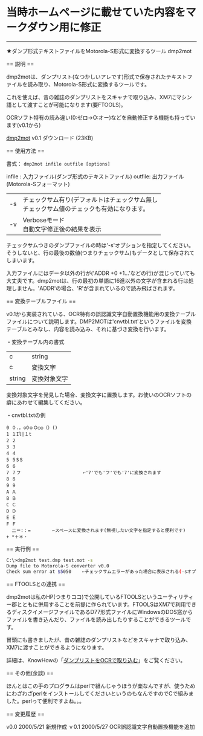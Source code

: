 # 当時ホームページに載せていた内容をマークダウン用に修正
---
★ダンプ形式テキストファイルをMotorola-S形式に変換するツール dmp2mot


== 説明 ==

dmp2motは、ダンプリスト(なつかしいアレです)形式で保存されたテキストファイルを読み取り、Motorola-S形式に変換するツールです。

これを使えば、昔の雑誌のダンプリストをスキャナで取り込み、XM7にマシン語として渡すことが可能になります(要FTOOLS)。

OCRソフト特有の読み違い(0:ゼロ→O:オー)などを自動修正する機能も持っています(v0.1から)


[dmp2mot](bin/d2m_01.zip) v0.1 ダウンロード (23KB)


== 使用方法 ==


書式： `dmp2mot infile outfile [options]`

infile : 入力ファイル(ダンプ形式のテキストファイル)
outfile: 出力ファイル(Motorola-Sフォーマット)

|||
|-|-|
|-s|チェックサム有り(デフォルトはチェックサム無し<br>チェックサム値のチェックも有効になります。|
|-v|Verboseモード<br>自動文字修正後の結果を表示|

チェックサムつきのダンプファイルの時は'-s'オプションを指定してください。そうしないと、行の最後の数値(つまりチェックサム)もデータとして保存されてしまいます。

入力ファイルにはデータ以外の行が('ADDR +0 +1…'などの行)が混じっていても大丈夫です。dmp2motは、行の最初の単語に16進以外の文字が含まれる行は処理しません。'ADDR'の場合、'R'が含まれているので読み飛ばされます。


== 変換テーブルファイル ==

v0.1から実装されている、OCR特有の誤認識文字自動置換機能用の変換テーブルファイルについて説明します。DMP2MOTは'cnvtbl.txt'というファイルを変換テーブルとみなし、内容を読み込み、それに基づき変換を行います。

・変換テーブル内の書式

|||
|-|-|
|c|string|
|c|変換文字|
|string|変換対象文字|

変換対象文字を発見した場合、変換文字に置換します。お使いのOCRソフトの癖にあわせて編集してください。

・cnvtbl.txtの例
```
0 ０.。oOｏＯ○◎（）()
1 １Il|１t
2 ２
3 ３
4 ４
5 ５SＳ
6 ６
7 ７フ                       ←'7'でも'フ'でも'7'に変換されます
8 ８
9 ９
A Ａ
B Ｂ
C Ｃ
D Ｄ
E Ｅ
F Ｆ
  二＝:：=        ←スペースに変換されます(無視したい文字を指定すると便利です)
+ *＋＊・
```

== 実行例 ==
```sh
C:\>dmp2mot test.dmp test.mot -s
Dump file to Motorola-S converter v0.0
Check sum error at $5050    ←チェックサムエラーがあった場合に表示される(-sオプション指定時のみ)
```

== FTOOLSとの連携 ==

dmp2motは私のHP(つまりココ)で公開しているFTOOLSというユーティリティー郡とともに併用することを前提に作られています。FTOOLSはXM7で利用できるディスクイメージファイルであるD77形式ファイルにWindowsのDOS窓からファイルを書き込んだり、ファイルを読み出したりすることができるツールです。

冒頭にも書きましたが、昔の雑誌のダンプリストなどをスキャナで取り込み、XM7に渡すことができるようになります。

詳細は、KnowHowの「[ダンプリストをOCRで取り込む](http://retropc.net/apollo/knowhow/dump/index.htm)」をご覧ください。


== その他(余談) ==

ほんとはこの手のプログラムはperlで組んじゃうほうが楽なんですが、使うためにわざわざperlをインストールしてくださいというのもなんですのでCで組みました。perlって便利ですよね。。。


== 変更履歴 ==

v0.0 2000/5/21 新規作成
ｖ0.1 2000/5/27 OCR誤認識文字自動置換機能を追加